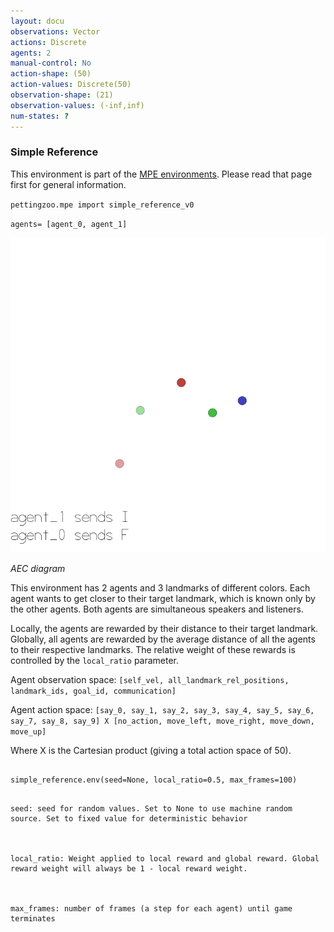```yaml
---
layout: docu
observations: Vector
actions: Discrete
agents: 2
manual-control: No
action-shape: (50)
action-values: Discrete(50)
observation-shape: (21)
observation-values: (-inf,inf)
num-states: ?
---
```



### Simple Reference



This environment is part of the [MPE environments](../mpe). Please read that page first for general information.





`pettingzoo.mpe import simple_reference_v0`



`agents= [agent_0, agent_1]`



![](mpe_simple_reference.gif)



*AEC diagram*



This environment has 2 agents and 3 landmarks of different colors. Each agent wants to get closer to their target landmark, which is known only by the other agents. Both agents are simultaneous speakers and listeners.



Locally, the agents are rewarded by their distance to their target landmark. Globally, all agents are rewarded by the average distance of all the agents to their respective landmarks. The relative weight of these rewards is controlled by the `local_ratio` parameter.



Agent observation space: `[self_vel, all_landmark_rel_positions, landmark_ids, goal_id, communication]`



Agent action space: `[say_0, say_1, say_2, say_3, say_4, say_5, say_6, say_7, say_8, say_9] X [no_action, move_left, move_right, move_down, move_up]`



Where X is the Cartesian product (giving a total action space of 50).





```

simple_reference.env(seed=None, local_ratio=0.5, max_frames=100)

```



```

seed: seed for random values. Set to None to use machine random source. Set to fixed value for deterministic behavior



local_ratio: Weight applied to local reward and global reward. Global reward weight will always be 1 - local reward weight.



max_frames: number of frames (a step for each agent) until game terminates

```
